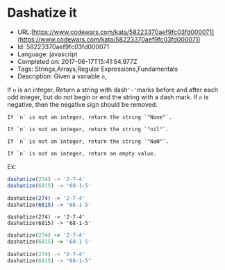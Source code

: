 # Dashatize it

 - URL:[https://www.codewars.com/kata/58223370aef9fc03fd000071](https://www.codewars.com/kata/58223370aef9fc03fd000071)
 - Id: 58223370aef9fc03fd000071
 - Language: javascript
 - Completed on: 2017-06-17T15:41:54.977Z
 - Tags: Strings,Arrays,Regular Expressions,Fundamentals
 - Description:
Given a variable `n`,

If `n` is an integer,
Return a string with dash``` '-' ```marks before and after each odd integer,  but do not begin or end the string with a dash mark. If `n` is negative, then the negative sign should be removed.

```if:python
If `n` is not an integer, return the string `"None"`.
```
```if:ruby
If `n` is not an integer, return the string `"nil"`.
```
```if:coffeescript,javascript,typescript
If `n` is not an integer, return the string `"NaN"`.
```
```if-not:python,ruby,coffeescript,javascript,typescript
If `n` is not an integer, return an empty value.
```

Ex:
```javascript
dashatize(274) -> '2-7-4'
dashatize(6815) -> '68-1-5'
```
```coffeescript
dashatize(274) -> '2-7-4'
dashatize(6815) -> '68-1-5'
```
```crystal
dashatize(274) -> '2-7-4'
dashatize(6815) -> '68-1-5'
```
```ruby
dashatize(274) -> '2-7-4'
dashatize(6815) -> '68-1-5'
```
```rust
dashatize(274) -> "2-7-4"
dashatize(6815) -> "68-1-5"
```

